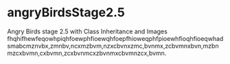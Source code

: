 # angryBirdsStage2.5
Angry Birds stage 2.5 with Class Inheritance and Images
fhqhifhewfeqowhpiqhfoewphfioewqhfoepfhioweqphfpioewhfioqhfioeqwhadsmabcmznvbx,zmnbv,ncxmzbvm,nzxcbvnxzmc,bvnmx,zcbvmnxbvn,mzbnmzcxbvmn,cxbvmn,zcxbvnmcxzbvnmxcbvmnzcx,bvmn.